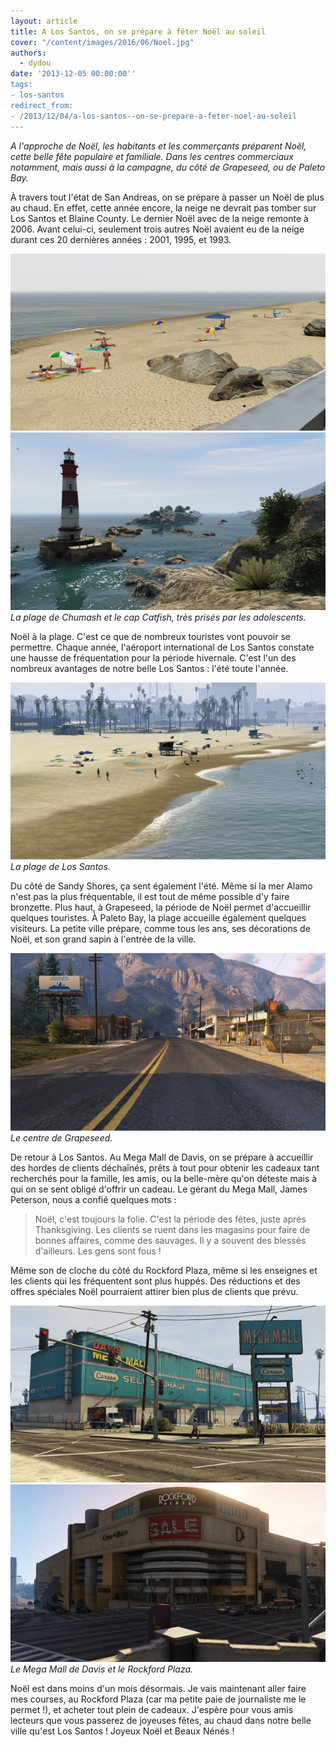 ```yaml
---
layout: article
title: A Los Santos, on se prépare à fêter Noël au soleil
cover: "/content/images/2016/06/Noel.jpg"
authors:
  - dydou
date: '2013-12-05 00:00:00''
tags:
- los-santos
redirect_from:
- /2013/12/04/a-los-santos--on-se-prepare-a-feter-noel-au-soleil
---
```


_A l'approche de Noël, les habitants et les commerçants préparent Noël, cette belle fête populaire et familiale. Dans les centres commerciaux notamment, mais aussi à la campagne, du côté de Grapeseed, ou de Paleto Bay._

À travers tout l'état de San Andreas, on se prépare à passer un Noël de plus au chaud. En effet, cette année encore, la neige ne devrait pas tomber sur Los Santos et Blaine County. Le dernier Noël avec de la neige remonte à 2006. Avant celui-ci, seulement trois autres Noël avaient eu de la neige durant ces 20 dernières années : 2001, 1995, et 1993.

![](/content/images/2016/06/Noel2.jpg)
![La plage de Chumash et le cap Catfish, très prisés par les adolescents.](/content/images/2016/06/Noel4.jpg)
_La plage de Chumash et le cap Catfish, très prisés par les adolescents._

Noël à la plage. C'est ce que de nombreux touristes vont pouvoir se permettre. Chaque année, l'aéroport international de Los Santos constate une hausse de fréquentation pour la période hivernale. C'est l'un des nombreux avantages de notre belle Los Santos : l'été toute l'année.

![La plage de Los Santos.](/content/images/2016/06/Noel6.jpg)
_La plage de Los Santos._

Du côté de Sandy Shores, ça sent également l'été. Même si la mer Alamo n'est pas la plus fréquentable, il est tout de même possible d'y faire bronzette. Plus haut, à Grapeseed, la période de Noël permet d'accueillir quelques touristes. À Paleto Bay, la plage accueille également quelques visiteurs. La petite ville prépare, comme tous les ans, ses décorations de Noël, et son grand sapin à l'entrée de la ville.

![Le centre de Grapeseed.](/content/images/2016/06/Noel3.jpg)
_Le centre de Grapeseed._

De retour à Los Santos. Au Mega Mall de Davis, on se prépare à accueillir des hordes de clients déchaînés, prêts à tout pour obtenir les cadeaux tant recherchés pour la famille, les amis, ou la belle-mère qu'on déteste mais à qui on se sent obligé d'offrir un cadeau. Le gérant du Mega Mall, James Peterson, nous a confié quelques mots :

> Noël, c'est toujours la folie. C'est la période des fêtes, juste après Thanksgiving. Les clients se ruent dans les magasins pour faire de bonnes affaires, comme des sauvages. Il y a souvent des blessés d'ailleurs. Les gens sont fous !

Même son de cloche du côté du Rockford Plaza, même si les enseignes et les clients qui les fréquentent sont plus huppés. Des réductions et des offres spéciales Noël pourraient attirer bien plus de clients que prévu.

![](/content/images/2016/06/Noel_0.jpg)
![Le Mega Mall de Davis et le Rockford Plaza.](/content/images/2016/06/Noel1.jpg)
_Le Mega Mall de Davis et le Rockford Plaza._

Noël est dans moins d'un mois désormais. Je vais maintenant aller faire mes courses, au Rockford Plaza (car ma petite paie de journaliste me le permet !), et acheter tout plein de cadeaux. J'espère pour vous amis lecteurs que vous passerez de joyeuses fêtes, au chaud dans notre belle ville qu'est Los Santos ! Joyeux Noël et Beaux Nénés !